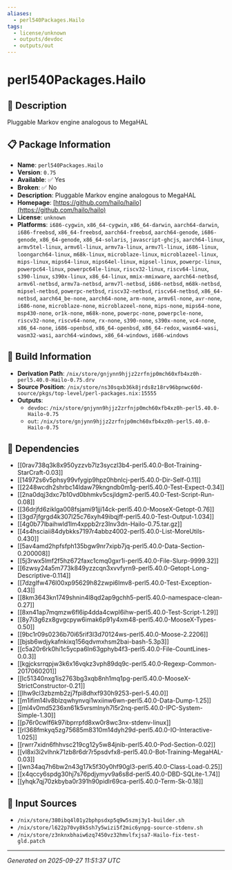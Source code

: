 ```yaml
---
aliases:
  - perl540Packages.Hailo
tags:
  - license/unknown
  - outputs/devdoc
  - outputs/out
---
```


# perl540Packages.Hailo

## 📝 Description

Pluggable Markov engine analogous to MegaHAL

## 📋 Package Information

- **Name**: `perl540Packages.Hailo`
- **Version**: `0.75`
- **Available**: ✅ Yes
- **Broken**: ✅ No
- **Description**: Pluggable Markov engine analogous to MegaHAL
- **Homepage**: [https://github.com/hailo/hailo](https://github.com/hailo/hailo)
- **License**: `unknown`
- **Platforms**: `i686-cygwin`, `x86_64-cygwin`, `x86_64-darwin`, `aarch64-darwin`, `i686-freebsd`, `x86_64-freebsd`, `aarch64-freebsd`, `aarch64-genode`, `i686-genode`, `x86_64-genode`, `x86_64-solaris`, `javascript-ghcjs`, `aarch64-linux`, `armv5tel-linux`, `armv6l-linux`, `armv7a-linux`, `armv7l-linux`, `i686-linux`, `loongarch64-linux`, `m68k-linux`, `microblaze-linux`, `microblazeel-linux`, `mips-linux`, `mips64-linux`, `mips64el-linux`, `mipsel-linux`, `powerpc-linux`, `powerpc64-linux`, `powerpc64le-linux`, `riscv32-linux`, `riscv64-linux`, `s390-linux`, `s390x-linux`, `x86_64-linux`, `mmix-mmixware`, `aarch64-netbsd`, `armv6l-netbsd`, `armv7a-netbsd`, `armv7l-netbsd`, `i686-netbsd`, `m68k-netbsd`, `mipsel-netbsd`, `powerpc-netbsd`, `riscv32-netbsd`, `riscv64-netbsd`, `x86_64-netbsd`, `aarch64_be-none`, `aarch64-none`, `arm-none`, `armv6l-none`, `avr-none`, `i686-none`, `microblaze-none`, `microblazeel-none`, `mips-none`, `mips64-none`, `msp430-none`, `or1k-none`, `m68k-none`, `powerpc-none`, `powerpcle-none`, `riscv32-none`, `riscv64-none`, `rx-none`, `s390-none`, `s390x-none`, `vc4-none`, `x86_64-none`, `i686-openbsd`, `x86_64-openbsd`, `x86_64-redox`, `wasm64-wasi`, `wasm32-wasi`, `aarch64-windows`, `x86_64-windows`, `i686-windows`

## 🔧 Build Information

- **Derivation Path**: `/nix/store/gnjynn9hjjz2zrfnjp0mch60xfb4xz0h-perl5.40.0-Hailo-0.75.drv`
- **Source Position**: `/nix/store/ns30sqxb36k8jrds8z18rv96bpnwc60d-source/pkgs/top-level/perl-packages.nix:15555`
- **Outputs**:
  - `devdoc`:  `/nix/store/gnjynn9hjjz2zrfnjp0mch60xfb4xz0h-perl5.40.0-Hailo-0.75`
  - `out`:  `/nix/store/gnjynn9hjjz2zrfnjp0mch60xfb4xz0h-perl5.40.0-Hailo-0.75`

## 🔗 Dependencies

- [[0rav738q3k8x950yzzvb7lz3syczl3b4-perl5.40.0-Bot-Training-StarCraft-0.03]]
- [[14972s6v5phsy99vfygip9hpz0hbnlcj-perl5.40.0-Dir-Self-0.11]]
- [[2248wcdh2shrbc14ldaw79kngndb0m1g-perl5.40.0-Test-Expect-0.34]]
- [[2na0dqj3dxc7b10vd0bhmkv5csjldgm2-perl5.40.0-Test-Script-Run-0.08]]
- [[36drjfd6ziklga008fsjami91jji14ck-perl5.40.0-MooseX-Getopt-0.76]]
- [[3gd7jfgrgd4k307l25c76xyh49ibqjff-perl5.40.0-Test-Output-1.034]]
- [[4g0b77lbaihwld1lm4xppb2rz3lnv3dn-Hailo-0.75.tar.gz]]
- [[4s4hsciaii84dybkks7197r4abbz4002-perl5.40.0-List-MoreUtils-0.430]]
- [[5av4amd2hpfsfph135bgw9nr7xipb7jq-perl5.40.0-Data-Section-0.200008]]
- [[5j3rwx5lmf2f5hz672faxc1cmq0gxr1i-perl5.40.0-File-Slurp-9999.32]]
- [[6zwsy24a5m773k849yzzcqn3xvvfyrn9-perl5.40.0-Getopt-Long-Descriptive-0.114]]
- [[7dzglfw476l00xp95629h82zwpi6lmv8-perl5.40.0-Test-Exception-0.43]]
- [[8km3643kn1749shnin4l8qd2ap9gchh5-perl5.40.0-namespace-clean-0.27]]
- [[8xn41ap7mqmzw6fl6ip4dda4cwpl6ihw-perl5.40.0-Test-Script-1.29]]
- [[8y7i3g6zx8gvgcpyw6imak6p91y4xm48-perl5.40.0-MooseX-Types-0.50]]
- [[9bc1r09s0236b70i65rif3l3d70124ws-perl5.40.0-Moose-2.2206]]
- [[bjsb6wdjykafnkixq156qdvmxhsm2bai-bash-5.3p3]]
- [[c5a20r6rk0hi1c5ycpa6ln63gphyb4f3-perl5.40.0-File-CountLines-0.0.3]]
- [[kgjcksrrqpjw3k6x16vqkz3vph89dq9c-perl5.40.0-Regexp-Common-2017060201]]
- [[lc51340nxg1is2763bg3xqb8nh1mq1pg-perl5.40.0-MooseX-StrictConstructor-0.21]]
- [[lhw9cl3zbzmb2zj7fpi8dhxf930h9253-perl-5.40.0]]
- [[m1ifim14lv8blzqwhynvqi1wxiinw6wn-perl5.40.0-Data-Dump-1.25]]
- [[ml4v0md5236xn61k5vrsmlnyh7l5r2nq-perl5.40.0-IPC-System-Simple-1.30]]
- [[p76r0cwlf6k97ibprrpfd8xw0r8wc3nx-stdenv-linux]]
- [[rl368fmkyq5zg75685m8310m14dyh29d-perl5.40.0-IO-Interactive-1.025]]
- [[rwrr7xidn6fhhvsc219cg12y5w84jnib-perl5.40.0-Pod-Section-0.02]]
- [[vl8xi3i2vlhnk71zb8r6dr7r5psdvfx8-perl5.40.0-Bot-Training-MegaHAL-0.03]]
- [[wn34aq7h6bw2n43g17k5f30y0hf90gl3-perl5.40.0-Class-Load-0.25]]
- [[x4qccy6spdg30hj7s76pdjymyv9a6s8d-perl5.40.0-DBD-SQLite-1.74]]
- [[yhqk7qj70zkbyba0r391h90pidlr69ca-perl5.40.0-Term-Sk-0.18]]

## 📁 Input Sources

- `/nix/store/380ibq4l01y2bphpsdxp5q9w5szmj3y1-builder.sh`
- `/nix/store/l622p70vy8k5sh7y5wizi5f2mic6ynpg-source-stdenv.sh`
- `/nix/store/z3nknxbhaiw6zq7450vz32hmvlfxjsa7-Hailo-fix-test-gld.patch`

---
*Generated on 2025-09-27 11:51:37 UTC*
